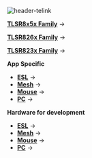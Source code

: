 
![header-telink]({{site.baseurl}}/big-header.jpg)

[**TLSR8x5x Family**](https://telinkgithub.github.io/TLSR8x5x/ "TLSR8x5x") →

[**TLSR826x Family**](https://telinkgithub.github.io/TLSR826x-family/ "TLSR826x") →

[**TLSR823x Family**](https://telinkgithub.github.io/TLSR823x/ "TLSR823x") →

**App Specific**
- [**ESL**](https://telinkgithub.github.io/App-Specific/ "ESL") →
- [**Mesh**](https://telinkgithub.github.io/App-Specific/ "Mesh") →
- [**Mouse**](https://telinkgithub.github.io/App-Specific/ "Mouse") →
- [**PC**](https://telinkgithub.github.io/App-Specific/ "PC") →

**Hardware for development**
- [**ESL**](https://telinkgithub.github.io/App-Specific/ "ESL") →
- [**Mesh**](https://telinkgithub.github.io/App-Specific/ "Mesh") →
- [**Mouse**](https://telinkgithub.github.io/App-Specific/ "Mouse") →
- [**PC**](https://telinkgithub.github.io/App-Specific/ "PC") →
